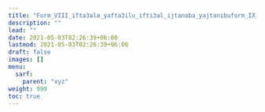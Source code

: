 ```yaml
---
title: "Form_VIII_ifta3ala_yafta3ilu_ifti3al_ijtanaba_yajtanibuform_IX_if3alla_yaf3allu_if3ilal_ihmarra_yahmarru_ajwaaf"
description: ""
lead: ""
date: 2021-05-03T02:26:39+06:00
lastmod: 2021-05-03T02:26:39+06:00
draft: false
images: []
menu: 
  sarf:
    parent: "xyz"
weight: 999
toc: true
---
```




